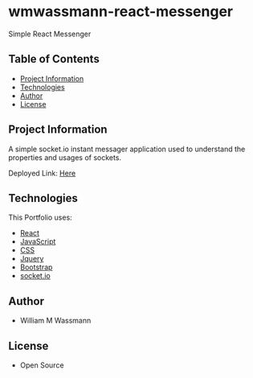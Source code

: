 # wmwassmann-react-messenger
Simple React Messenger 

## Table of Contents 
- [Project Information](#project-information)
- [Technologies](#technologies)
- [Author](#author)
- [License](#license)


## Project Information

A simple socket.io instant messager application used to understand the properties and usages of sockets. 

Deployed Link: [Here](https://wmwassmann-react-portfolio.herokuapp.com/)

## Technologies 

This Portfolio uses:

- [React](https://reactjs.org/)
- [JavaScript](https://www.javascript.com/)
- [CSS](https://www.w3schools.com/css/)
- [Jquery](https://jquery.com/)
- [Bootstrap](https://getbootstrap.com/)
- [socket.io](https://socket.io/)

## Author

- William M Wassmann

## License 

- Open Source